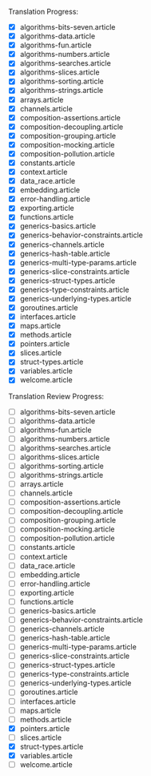 Translation Progress:

- [x] algorithms-bits-seven.article
- [x] algorithms-data.article
- [x] algorithms-fun.article
- [x] algorithms-numbers.article
- [x] algorithms-searches.article
- [x] algorithms-slices.article
- [x] algorithms-sorting.article
- [x] algorithms-strings.article
- [x] arrays.article
- [x] channels.article
- [x] composition-assertions.article
- [x] composition-decoupling.article
- [x] composition-grouping.article
- [x] composition-mocking.article
- [x] composition-pollution.article
- [x] constants.article
- [x] context.article
- [x] data_race.article
- [x] embedding.article
- [x] error-handling.article
- [x] exporting.article
- [x] functions.article
- [x] generics-basics.article
- [x] generics-behavior-constraints.article
- [x] generics-channels.article
- [x] generics-hash-table.article
- [x] generics-multi-type-params.article
- [x] generics-slice-constraints.article
- [x] generics-struct-types.article
- [x] generics-type-constraints.article
- [x] generics-underlying-types.article
- [x] goroutines.article
- [x] interfaces.article
- [x] maps.article
- [x] methods.article
- [x] pointers.article
- [x] slices.article
- [x] struct-types.article
- [x] variables.article
- [x] welcome.article

Translation Review Progress:

- [ ] algorithms-bits-seven.article
- [ ] algorithms-data.article
- [ ] algorithms-fun.article
- [ ] algorithms-numbers.article
- [ ] algorithms-searches.article
- [ ] algorithms-slices.article
- [ ] algorithms-sorting.article
- [ ] algorithms-strings.article
- [ ] arrays.article
- [ ] channels.article
- [ ] composition-assertions.article
- [ ] composition-decoupling.article
- [ ] composition-grouping.article
- [ ] composition-mocking.article
- [ ] composition-pollution.article
- [ ] constants.article
- [ ] context.article
- [ ] data_race.article
- [ ] embedding.article
- [ ] error-handling.article
- [ ] exporting.article
- [ ] functions.article
- [ ] generics-basics.article
- [ ] generics-behavior-constraints.article
- [ ] generics-channels.article
- [ ] generics-hash-table.article
- [ ] generics-multi-type-params.article
- [ ] generics-slice-constraints.article
- [ ] generics-struct-types.article
- [ ] generics-type-constraints.article
- [ ] generics-underlying-types.article
- [ ] goroutines.article
- [ ] interfaces.article
- [ ] maps.article
- [ ] methods.article
- [x] pointers.article
- [ ] slices.article
- [x] struct-types.article
- [x] variables.article
- [ ] welcome.article
